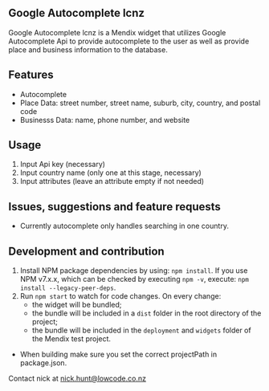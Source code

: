 ## Google Autocomplete lcnz
Google Autocomplete lcnz is a Mendix widget that utilizes Google Autocomplete Api to provide autocomplete to the user as well as provide place and business information to the database.

## Features
+ Autocomplete
+ Place Data: street number, street name, suburb, city, country, and postal code
+ Businesss Data: name, phone number, and website

## Usage
1. Input Api key (necessary)
2. Input country name (only one at this stage, necessary)
3. Input attributes (leave an attribute empty if not needed)

## Issues, suggestions and feature requests
+ Currently autocomplete only handles searching in one country.

## Development and contribution
1. Install NPM package dependencies by using: `npm install`. If you use NPM v7.x.x, which can be checked by executing `npm -v`, execute: `npm install --legacy-peer-deps`.
1. Run `npm start` to watch for code changes. On every change:
    - the widget will be bundled;
    - the bundle will be included in a `dist` folder in the root directory of the project;
    - the bundle will be included in the `deployment` and `widgets` folder of the Mendix test project.
+ When building make sure you set the correct projectPath in package.json.

Contact nick at nick.hunt@lowcode.co.nz
